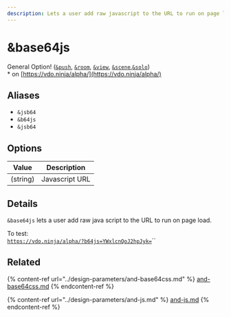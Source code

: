 ```yaml
---
description: Lets a user add raw javascript to the URL to run on page load
---
```


# \&base64js

General Option! ([`&push`](../../source-settings/push.md), [`&room`](../../general-settings/room.md), [`&view`](../view-parameters/view.md), [`&scene`](../view-parameters/scene.md),[`&solo`](and-solo.md))\
\* on [https://vdo.ninja/alpha/](https://vdo.ninja/alpha/)

## Aliases

* `&jsb64`
* `&b64js`
* `&jsb64`

## Options

| Value    | Description    |
| -------- | -------------- |
| (string) | Javascript URL |

## Details

`&base64js` lets a user add raw java script to the URL to run on page load.

To test:\
[`https://vdo.ninja/alpha/?b64js=YWxlcnQoJ2hpJyk=`](https://vdo.ninja/alpha/?b64js=YWxlcnQoJ2hpJyk=)``

## Related

{% content-ref url="../design-parameters/and-base64css.md" %}
[and-base64css.md](../design-parameters/and-base64css.md)
{% endcontent-ref %}

{% content-ref url="../design-parameters/and-js.md" %}
[and-js.md](../design-parameters/and-js.md)
{% endcontent-ref %}
